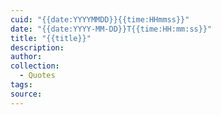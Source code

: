 ```yaml
---
cuid: "{{date:YYYYMMDD}}{{time:HHmmss}}"
date: "{{date:YYYY-MM-DD}}T{{time:HH:mm:ss}}"
title: "{{title}}"
description: 
author: 
collection:
  - Quotes
tags: 
source:
---
```

